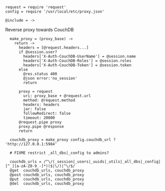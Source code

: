     request = require 'request'
    config = require '/usr/local/etc/proxy.json'

    @include = ->

Reverse proxy towards CouchDB

      make_proxy = (proxy_base) ->
        return ->
          headers = [@request.headers...]
          if @session.user?
            headers['X-Auth-CouchDB-UserName'] = @session.name
            headers['X-Auth-CouchDB-Roles'] = @session.roles
            headers['X-Auth-CouchDB-Token'] = @session.token
          else
            @res.status 400
            @json error:'no_session'
            return

          proxy = request
            uri: proxy_base + @request.url
            method: @request.method
            headers: headers
            jar: false
            followRedirect: false
            timeout: 20000
          @request.pipe proxy
          proxy.pipe @response
          return

      couchdb_proxy = make_proxy config.couchdb_url ? 'http://127.0.0.1:5984'

      # FIXME restrict _all_dbs|_config to admins?

      couchdb_urls = /^\/(_session|_users|_uuids|_utils|_all_dbs|_config|[^_][a-zA-Z0-9_-]*)($|\/)|^\/$/
      @get  couchdb_urls, couchdb_proxy
      @post couchdb_urls, couchdb_proxy
      @put  couchdb_urls, couchdb_proxy
      @del  couchdb_urls, couchdb_proxy
